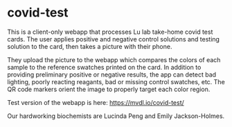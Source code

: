 # covid-test

This is a client-only webapp that processes Lu lab take-home covid test cards. The user applies positive and negative control solutions and testing solution to the card, then takes a picture with their phone.

They upload the picture to the webapp which compares the colors of each sample to the reference swatches printed on the card. In addition to providing preliminary positive or negative results, the app can detect bad lighting, poorly reacting reagants, bad or missing control swatches, etc. The QR code markers orient the image to properly target each color region.

Test version of the webapp is here: https://mvdl.io/covid-test/

Our hardworking biochemists are Lucinda Peng and Emily Jackson-Holmes.
